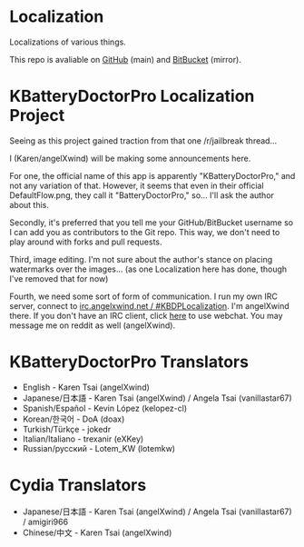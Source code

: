 Localization
============

Localizations of various things.

This repo is avaliable on [GitHub](https://github.com/angelXwind/Localization) (main) and [BitBucket](https://bitbucket.org/angelXwind/localization) (mirror).

KBatteryDoctorPro Localization Project
============

Seeing as this project gained traction from that one /r/jailbreak thread...

I (Karen/angelXwind) will be making some announcements here.

For one, the official name of this app is apparently "KBatteryDoctorPro," and not any variation of that. However, it seems that even in their official DefaultFlow.png, they call it "BatteryDoctorPro," so... I'll ask the author about this.

Secondly, it's preferred that you tell me your GitHub/BitBucket username so I can add you as contributors to the Git repo. This way, we don't need to play around with forks and pull requests.

Third, image editing. I'm not sure about the author's stance on placing watermarks over the images... (as one Localization here has done, though I've removed that for now)

Fourth, we need some sort of form of communication. I run my own IRC server, connect to [irc.angelxwind.net / #KBDPLocalization](irc://irc.angelxwind.net/KBDPLocalization). I'm angelXwind there. If you don't have an IRC client, click [here](http://iris.stormbit.net/?nick=&channels=KBDPLocalization) to use webchat. You may message me on reddit as well (angelXwind).

KBatteryDoctorPro Translators
============

* English - Karen Tsai (angelXwind)
* Japanese/日本語 - Karen Tsai (angelXwind) / Angela Tsai (vanillastar67)
* Spanish/Español - Kevin López (kelopez-cl)
* Korean/한국어 - DoA (doax)
* Turkish/Türkçe - jokedr
* Italian/Italiano - trexanir (eXKey)
* Russian/русский - Lotem_KW (lotemkw)

Cydia Translators
============

* Japanese/日本語 - Karen Tsai (angelXwind) / Angela Tsai (vanillastar67) / amigiri966
* Chinese/中文 - Karen Tsai (angelXwind)